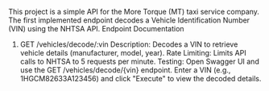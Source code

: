 This project is a simple API for the More Torque (MT) taxi service company. The first implemented endpoint decodes a Vehicle Identification Number (VIN) using the NHTSA API.
Endpoint Documentation
1. GET /vehicles/decode/:vin
Description: Decodes a VIN to retrieve vehicle details (manufacturer, model, year).
Rate Limiting: Limits API calls to NHTSA to 5 requests per minute.
Testing:
Open Swagger UI and use the GET /vehicles/decode/{vin} endpoint.
Enter a VIN (e.g., 1HGCM82633A123456) and click "Execute" to view the decoded details.
